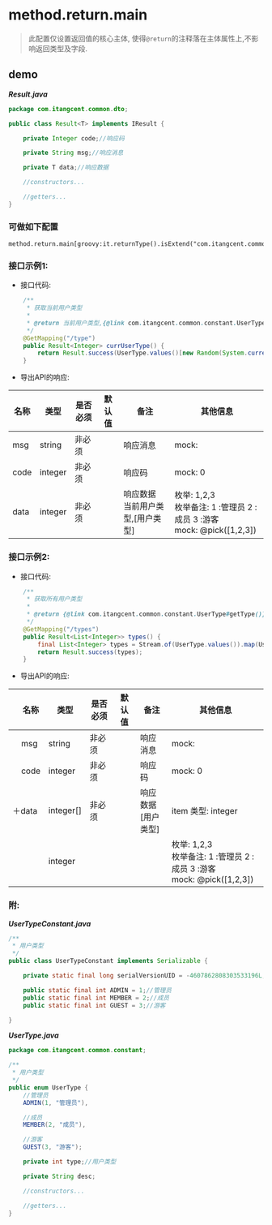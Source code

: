 # method.return.main

> 此配置仅设置返回值的核心主体, 使得`@return`的注释落在主体属性上,不影响返回类型及字段.

## demo

***Result.java***

```java
package com.itangcent.common.dto;

public class Result<T> implements IResult {

    private Integer code;//响应码

    private String msg;//响应消息

    private T data;//响应数据

    //constructors...

    //getters...
}
```

### 可做如下配置

```properties
method.return.main[groovy:it.returnType().isExtend("com.itangcent.common.dto.Result")]=data
```

### 接口示例1:

- 接口代码:

```java
    /**
     * 获取当前用户类型
     *
     * @return 当前用户类型,{@link com.itangcent.common.constant.UserTypeConstant}
     */
    @GetMapping("/type")
    public Result<Integer> currUserType() {
        return Result.success(UserType.values()[new Random(System.currentTimeMillis()).nextInt(UserType.values().length)].getType());
    }
```

- 导出API的响应:

| 名称 | 类型 | 是否必须 | 默认值 | 备注 | 其他信息 |
| --- | --- | --- | --- | --- | --- |
| msg |	string | 非必须 |  | 响应消息 | mock: |
| code | integer | 非必须 |  | 响应码 | mock: 0 |
| data | integer | 非必须 |  | 响应数据<br>当前用户类型,[用户类型] | 枚举: 1,2,3<br>枚举备注: 1 :管理员 2 :成员 3 :游客<br>mock: @pick([1,2,3]) |


### 接口示例2:

- 接口代码:

```java
    /**
     * 获取所有用户类型
     *
     * @return {@link com.itangcent.common.constant.UserType#getType()}
     */
    @GetMapping("/types")
    public Result<List<Integer>> types() {
        final List<Integer> types = Stream.of(UserType.values()).map(UserType::getType).collect(Collectors.toList());
        return Result.success(types);
    }
```

- 导出API的响应:

| &nbsp;&nbsp;&nbsp;&nbsp;名称 | 类型 | 是否必须 | 默认值 | 备注 | 其他信息 |
| --- | --- | --- | --- | --- | --- |
| &nbsp;&nbsp;&nbsp;&nbsp;msg |	string | 非必须 |  | 响应消息 | mock: |
| &nbsp;&nbsp;&nbsp;&nbsp;code | integer | 非必须 |  | 响应码 | mock: 0 |
| ＋data | integer[] | 非必须 |  | 响应数据<br>[用户类型] | item 类型: integer |
|   | integer  |   |  |   | 枚举: 1,2,3<br>枚举备注: 1 :管理员 2 :成员 3 :游客<br>mock: @pick([1,2,3]) |

### 附:

***UserTypeConstant.java***

```java
/**
 * 用户类型
 */
public class UserTypeConstant implements Serializable {

    private static final long serialVersionUID = -4607862808303533196L;

    public static final int ADMIN = 1;//管理员
    public static final int MEMBER = 2;//成员
    public static final int GUEST = 3;//游客

}
```

***UserType.java***

```java
package com.itangcent.common.constant;

/**
 * 用户类型
 */
public enum UserType {
    //管理员
    ADMIN(1, "管理员"),

    //成员
    MEMBER(2, "成员"),

    //游客
    GUEST(3, "游客");

    private int type;//用户类型

    private String desc;

    //constructors...

    //getters...
}
```